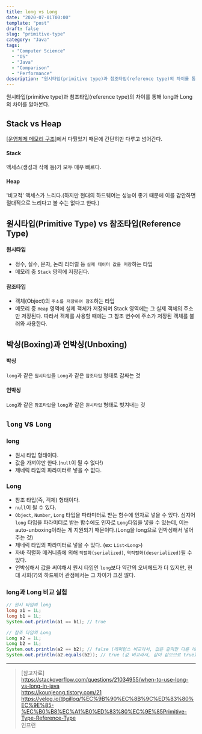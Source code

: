 ```yaml
---
title: long vs Long
date: "2020-07-01T00:00"
template: "post"
draft: false
slug: "primitive-type"
category: "Java"
tags:
  - "Computer Science"
  - "OS"
  - "Java"
  - "Comparison"
  - "Performance"
description: "원시타입(primitive type)과 참조타입(reference type)의 차이를 통해 long과 Long의 차이를 알아본다."
---
```


원시타입(primitive type)과 참조타입(reference type)의 차이를 통해 long과 Long의 차이를 알아본다.

## Stack vs Heap
[[운영체제 메모리 구조]](/posts/os-memeory)에서 다뤘었기 때문에 간단히만 다루고 넘어간다.

#### Stack
액세스(생성과 삭제 등)가 모두 매우 빠르다.

#### Heap
'비교적' 액세스가 느리다.(하지만 현대의 하드웨어는 성능이 좋기 때문에 이를 감안하면 절대적으로 느리다고 볼 수는 없다고 한다.)

## 원시타입(Primitive Type) vs 참조타입(Reference Type)

#### 원시타입
- 정수, 실수, 문자, 논리 리터럴 등 `실제 데이터 값을 저장`하는 타입
- 메모리 중 `Stack` 영역에 저장된다.

#### 참조타입
- 객체(Object)의 `주소를 저장하여 참조`하는 타입
- 메모리 중 `Heap` 영역에 실제 객체가 저장되며 Stack 영역에는 그 실제 객체의 주소만 저장된다. 따라서 객체를 사용할 때에는 그 참조 변수에 주소가 저장된 객체를 불러와 사용한다.

## 박싱(Boxing)과 언박싱(Unboxing)

#### 박싱
`long`과 같은 `원시타입`을 `Long`과 같은 `참조타입` 형태로 감싸는 것

#### 언박싱
`Long`과 같은 `참조타입`을 `long`과 같은 `원시타입` 형태로 벗겨내는 것

## `long` vs `Long`

### long
- 원시 타입 형태이다.
- 값을 가져야만 한다.(`null`이 될 수 없다!)
- 제네릭 타입의 파라미터로 넣을 수 없다.

### Long
- 참조 타입(즉, 객체) 형태이다.
- `null`이 될 수 있다.
- `Object`, `Number`, `Long` 타입을 파라미터로 받는 함수에 인자로 넣을 수 있다. 심지어 `long` 타입을 파라미터로 받는 함수에도 인자로 `Long`타입을 넣을 수 있는데, 이는 auto-unboxing이라는 게 지원되기 때문이다.(Long을 long으로 언박싱해서 넣어주는 것)
- 제네릭 타입의 파라미터로 넣을 수 있다. (ex: `List<Long>`)
- 자바 직렬화 메커니즘에 의해 `직렬화(serialized)`, `역직렬화(deserialized)`될 수 있다.
- 언박싱해서 값을 써야해서 원시 타입인 `long`보다 약간의 오버헤드가 더 있지만, 현대 사회(?)의 하드웨어 관점에서는 그 차이가 크진 않다.

### long과 Long 비교 실험
```java
// 원시 타입의 long
long a1 = 1L;
long b1 = 1L;
System.out.println(a1 == b1); // true

// 참조 타입의 Long
Long a2 = 1L;
Long b2 = 1L;
System.out.println(a2 == b2); // false (레퍼런스 비교라서, 값은 같지만 다른 레퍼런스로 인해 false)
System.out.println(a2.equals(b2)); // true (값 비교라서, 값이 같으므로 true)
```

---

> [참고자료]  
> https://stackoverflow.com/questions/21034955/when-to-use-long-vs-long-in-java  
> https://kounjeong.tistory.com/21  
> https://velog.io/@gillog/%EC%9B%90%EC%8B%9C%ED%83%80%EC%9E%85-%EC%B0%B8%EC%A1%B0%ED%83%80%EC%9E%85Primitive-Type-Reference-Type  
> 인프런  
